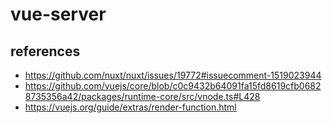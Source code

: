 # vue-server

## references

- https://github.com/nuxt/nuxt/issues/19772#issuecomment-1519023944
- https://github.com/vuejs/core/blob/c0c9432b64091fa15fd8619cfb06828735356a42/packages/runtime-core/src/vnode.ts#L428
- https://vuejs.org/guide/extras/render-function.html
